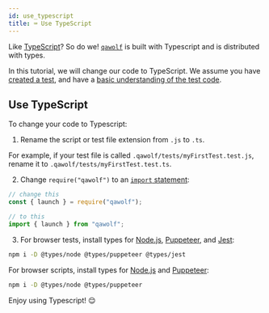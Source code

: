 ```yaml
---
id: use_typescript
title: ⌨️ Use TypeScript
---
```


Like [TypeScript](https://www.typescriptlang.org/)? So do we! [`qawolf`](api) is built with Typescript and is distributed with types.

In this tutorial, we will change our code to TypeScript. We assume you have [created a test](create_a_test), and have a [basic understanding of the test code](review_test_code).

## Use TypeScript

To change your code to Typescript:

1. Rename the script or test file extension from `.js` to `.ts`.

For example, if your test file is called `.qawolf/tests/myFirstTest.test.js`, rename it to `.qawolf/tests/myFirstTest.test.ts`.

2. Change `require("qawolf")` to an [`import` statement](https://developer.mozilla.org/en-US/docs/Web/JavaScript/Reference/Statements/import):

```js
// change this
const { launch } = require("qawolf");

// to this
import { launch } from "qawolf";
```

3. For browser tests, install types for [Node.js](https://www.npmjs.com/package/@types/node), [Puppeteer](https://www.npmjs.com/package/@types/puppeteer), and [Jest](https://www.npmjs.com/package/@types/jest):

```bash
npm i -D @types/node @types/puppeteer @types/jest
```

For browser scripts, install types for [Node.js](https://www.npmjs.com/package/@types/node) and [Puppeteer](https://www.npmjs.com/package/@types/puppeteer):

```bash
npm i -D @types/node @types/puppeteer
```

Enjoy using Typescript! 😌
